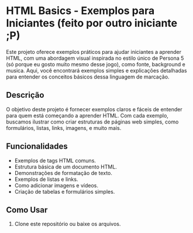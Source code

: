 # HTML Basics - Exemplos para Iniciantes (feito por outro iniciante ;P)

Este projeto oferece exemplos práticos para ajudar iniciantes a aprender HTML, com uma abordagem visual inspirada no estilo único de Persona 5 (só porque eu gosto muito mesmo desse jogo), como fonte, background e musica. Aqui, você encontrará exemplos simples e explicações detalhadas para entender os conceitos básicos dessa linguagem de marcação.

## Descrição

O objetivo deste projeto é fornecer exemplos claros e fáceis de entender para quem está começando a aprender HTML. Com cada exemplo, buscamos ilustrar como criar estruturas de páginas web simples, como formulários, listas, links, imagens, e muito mais.

## Funcionalidades

- Exemplos de tags HTML comuns.
- Estrutura básica de um documento HTML.
- Demonstrações de formatação de texto.
- Exemplos de listas e links.
- Como adicionar imagens e vídeos.
- Criação de tabelas e formulários simples.

## Como Usar

1. Clone este repositório ou baixe os arquivos.
   

